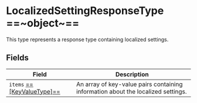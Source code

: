 # LocalizedSettingResponseType ==~object~==

This type represents a response type containing localized settings.

## Fields

| Field                                             | Description                                                                         |
|---------------------------------------------------|-------------------------------------------------------------------------------------|
| `items` [ ==[KeyValueType]== ](key-value-type.md) | An array of key-value pairs containing information about the localized settings.    |



